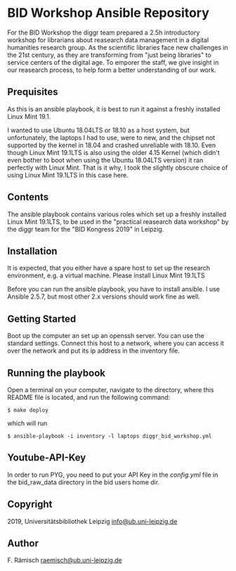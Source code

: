 # BID Workshop Ansible Repository

For the BID Workshop the diggr team prepared a 2.5h introductory workshop 
for librarians about reasearch data management in a digital humanities 
research group. As the scientific libraries face new challenges in the 
21st century, as they are transforming from "just being libraries" to 
service centers of the digital age. To emporer the staff, we give insight
in our reasearch process, to help form a better understanding of our
work.

## Prequisites

As this is an ansible playbook, it is best to run it against a freshly 
installed Linux Mint 19.1. 

I wanted to use Ubuntu 18.04LTS or 18.10 as a host system, but unfortunately,
the laptops I had to use, were to new, and the chipset not supported by 
the kernel in 18.04 and crashed unreliable with 18.10. Even though Linux Mint 
19.1LTS is also using the older 4.15 Kernel (which didn't even bother to boot
when using the Ubuntu 18.04LTS version) it ran perfectly with Linux Mint. 
That is it why, I took the slightly obscure choice of using Linux Mint 
19.1LTS in this case here.

## Contents

The ansible playbook contains various roles which set up a freshly installed 
Linux Mint 19.1LTS, to be used in the "practical reasearch data workshop" by
the diggr team for the "BID Kongress 2019" in Leipzig.

## Installation

It is expected, that you either have a spare host to set up the research 
environment, e.g. a virtual machine. Please install Linux Mint 19.1LTS

Before you can run the ansible playbook, you have to install ansible. I use
Ansible 2.5.7, but most other 2.x versions should work fine as well.

## Getting Started

Boot up the computer an set up an openssh server. You can use the standard
settings. Connect this host to a network, where you can access it over the
network and put its ip address in the inventory file. 

## Running the playbook

Open a terminal on your computer, navigate to the directory, where this
README file is located, and run the following command:

```
$ make deploy
```

which will run

```
$ ansible-playbook -i inventory -l laptops diggr_bid_workshop.yml
```


## Youtube-API-Key

In order to run PYG, you need to put your API Key in the *config.yml* file
in the bid_raw_data directory in the bid users home dir. 

## Copyright

2019, Universitätsbibliothek Leipzig <info@ub.uni-leipzig.de>

## Author

F. Rämisch <raemisch@ub.uni-leipzig.de>
